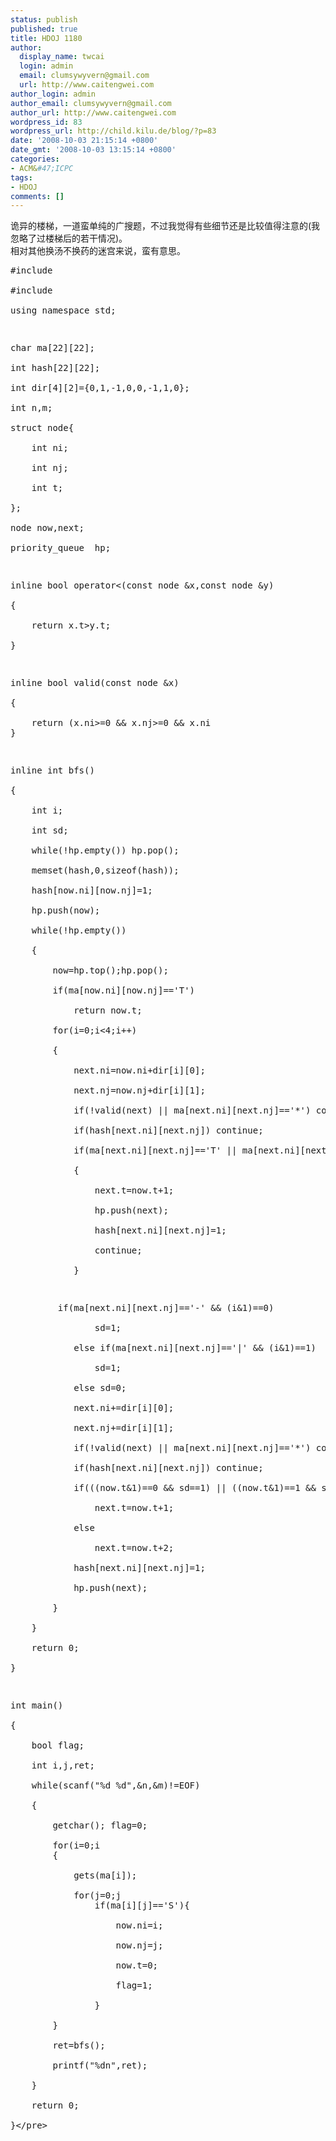 ```yaml
---
status: publish
published: true
title: HDOJ 1180
author:
  display_name: twcai
  login: admin
  email: clumsywyvern@gmail.com
  url: http://www.caitengwei.com
author_login: admin
author_email: clumsywyvern@gmail.com
author_url: http://www.caitengwei.com
wordpress_id: 83
wordpress_url: http://child.kilu.de/blog/?p=83
date: '2008-10-03 21:15:14 +0800'
date_gmt: '2008-10-03 13:15:14 +0800'
categories:
- ACM&#47;ICPC
tags:
- HDOJ
comments: []
---
```

<p>诡异的楼梯，一道蛮单纯的广搜题，不过我觉得有些细节还是比较值得注意的(我忽略了过楼梯后的若干情况)。<br />
相对其他换汤不换药的迷宫来说，蛮有意思。</p>
<pre class="prettyprint">#include <iostream><br />
#include <queue><br />
using namespace std;</p>
<p>char ma[22][22];<br />
int hash[22][22];<br />
int dir[4][2]={0,1,-1,0,0,-1,1,0};<br />
int n,m;<br />
struct node{<br />
	int ni;<br />
	int nj;<br />
	int t;<br />
};<br />
node now,next;<br />
priority_queue <node> hp;</p>
<p>inline bool operator<(const node &x,const node &y)<br />
{<br />
	return x.t>y.t;<br />
}</p>
<p>inline bool valid(const node &x)<br />
{<br />
	return (x.ni>=0 && x.nj>=0 && x.ni<n && x.nj<m);<br />
}</p>
<p>inline int bfs()<br />
{<br />
	int i;<br />
	int sd;<br />
	while(!hp.empty()) hp.pop();<br />
	memset(hash,0,sizeof(hash));<br />
	hash[now.ni][now.nj]=1;<br />
	hp.push(now);<br />
	while(!hp.empty())<br />
	{<br />
		now=hp.top();hp.pop();<br />
		if(ma[now.ni][now.nj]=='T')<br />
			return now.t;<br />
		for(i=0;i<4;i++)<br />
		{<br />
			next.ni=now.ni+dir[i][0];<br />
			next.nj=now.nj+dir[i][1];<br />
			if(!valid(next) || ma[next.ni][next.nj]=='*') continue;<br />
			if(hash[next.ni][next.nj]) continue;<br />
			if(ma[next.ni][next.nj]=='T' || ma[next.ni][next.nj]=='.')<br />
			{<br />
				next.t=now.t+1;<br />
				hp.push(next);<br />
				hash[next.ni][next.nj]=1;<br />
				continue;<br />
			}</p>
<p>			if(ma[next.ni][next.nj]=='-' && (i&1)==0)<br />
				sd=1;<br />
			else if(ma[next.ni][next.nj]=='|' && (i&1)==1)<br />
				sd=1;<br />
			else sd=0;<br />
			next.ni+=dir[i][0];<br />
			next.nj+=dir[i][1];<br />
			if(!valid(next) || ma[next.ni][next.nj]=='*') continue;<br />
			if(hash[next.ni][next.nj]) continue;<br />
			if(((now.t&1)==0 && sd==1) || ((now.t&1)==1 && sd==0))<br />
				next.t=now.t+1;<br />
			else<br />
				next.t=now.t+2;<br />
			hash[next.ni][next.nj]=1;<br />
			hp.push(next);<br />
		}<br />
	}<br />
	return 0;<br />
}</p>
<p>int main()<br />
{<br />
	bool flag;<br />
	int i,j,ret;<br />
	while(scanf("%d %d",&n,&m)!=EOF)<br />
	{<br />
		getchar(); flag=0;<br />
		for(i=0;i<n;i++)<br />
		{<br />
			gets(ma[i]);<br />
			for(j=0;j<m && !flag;j++)<br />
				if(ma[i][j]=='S'){<br />
					now.ni=i;<br />
					now.nj=j;<br />
					now.t=0;<br />
					flag=1;<br />
				}<br />
		}<br />
		ret=bfs();<br />
		printf("%dn",ret);<br />
	}<br />
	return 0;<br />
}<&#47;pre></p>
